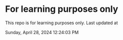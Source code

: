 # For learning purposes only
This repo is for learning purposes only.
Last updated at

Sunday, April 28, 2024 12:24:03 PM

